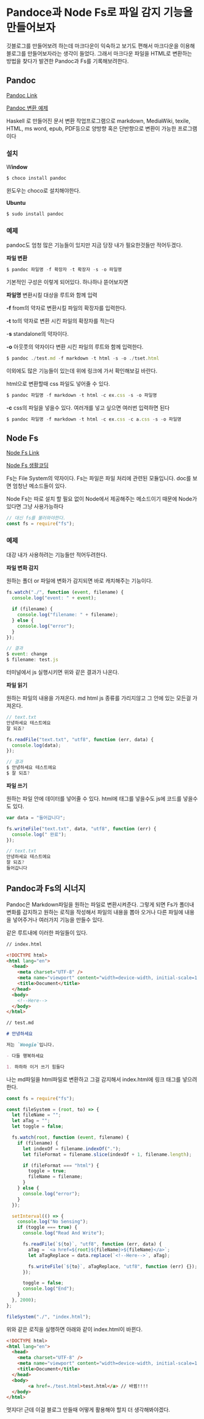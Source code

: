 # Pandoce과 Node Fs로 파일 감지 기능을 만들어보자

깃블로그를 만들어보려 하는데 마크다운이 익숙하고 보기도 편해서 마크다운을 이용해 블로그를 만들어보자라는 생각이 들었다. 그래서 마크다운 파일을 HTML로 변환하는 방법을 찾다가 발견한 Pandoc과 Fs를 기록해보려한다.

## Pandoc

[Pandoc Link](https://pandoc.org/index.html)

[Pandoc 변환 예제](https://www.lesstif.com/software-architect/pandoc-markdown-26083394.html)

Haskell 로 만들어진 문서 변환 작업프로그램으로 markdown, MediaWiki, texile, HTML, ms word, epub, PDF등으로 양방향 혹은 단반향으로 변환이 가능한 프로그램이다

### 설치

W**indow**

```jsx
$ choco install pandoc
```

윈도우는 choco로 설치해야한다.

**Ubuntu**

```jsx
$ sudo install pandoc
```

### 예제

pandoc도 엄청 많은 기능들이 있지만 지금 당장 내가 필요한것들만 적어두겠다.

**파일 변환**

```jsx
$ pandoc 파일명 -f 확장자 -t 확장자 -s -o 파일명
```

기본적인 구성은 이렇게 되어있다. 하나하나 뜯어보자면

**파일명** 변환시킬 대상을 루트와 함께 입력

**-f** from의 약자로 변환시킬 파일의 확장자를 입력한다.

**-t** to의 약자로 변환 시킨 파일의 확장자를 적는다

-**s** standalone의 약자이다.

**-o** 아웃풋의 약자이다 변환 시킨 파일의 루트와 함께 입력한다.

```jsx
$ pandoc ./test.md -f markdown -t html -s -o ./tset.html
```

이외에도 많은 기능들이 있는데 위에 링크에 가서 확인해보길 바란다.

html으로 변환할때 css 파일도 넣어줄 수 있다.

```jsx
$ pandoc 파일명 -f markdown -t html -c ex.css -s -o 파일명
```

**-c** css의 파일을 넣을수 있다. 여러개를 넣고 싶으면 여러번 입력하면 된다

```jsx
$ pandoc 파일명 -f markdown -t html -c ex.css -c a.css -s -o 파일명
```

## Node Fs

[Node Fs Link](https://nodejs.org/api/fs.html)

[Node Fs 생활코딩](https://opentutorials.org/module/938/7373)

Fs는 File System의 약자이다. Fs는 파일은 파일 처리에 관련된 모듈입니다. doc를 보면 엄청난 메소드들이 있다.

Node Fs는 따로 설치 할 필요 없이 Node에서 제공해주는 메소드이기 때문에 Node가 있다면 그냥 사용가능하다

```jsx
// 대신 fs를 불러와야한다.
const fs = require("fs");
```

### 예제

대강 내가 사용하려는 기능들만 적어두려한다.

**파일 변화 감지**

원하는 폴더 or 파일에 변화가 감지되면 바로 캐치해주는 기능이다.

```jsx
fs.watch("./", function (event, filename) {
  console.log("event: " + event);

  if (filename) {
    console.log("filename: " + filename);
  } else {
    console.log("error");
  }
});
```

```jsx
// 결과
$ event: change
$ filename: test.js
```

터미널에서 js 실행시키면 위와 같은 결과가 나온다.

**파일 읽기**

원하는 파일의 내용을 가져온다. md html js 종류를 가리지않고 그 안에 있는 모든걸 가져온다.

```jsx
// text.txt
안녕하세요 테스트에요
잘 되죠?
```

```jsx
fs.readFile("text.txt", "utf8", function (err, data) {
  console.log(data);
});
```

```jsx
// 결과
$ 안녕하세요 테스트에요
$ 잘 되죠?
```

**파일 쓰기**

원하는 파일 안에 데이터를 넣어줄 수 있다. html에 태그를 넣을수도 js에 코드를 넣을수도 있다.

```jsx
var data = "들어갑니다";

fs.writeFile("text.txt", data, "utf8", function (err) {
  console.log(" 완료");
});
```

```jsx
// text.txt
안녕하세요 테스트에요
잘 되죠?
들어갑니다
```

## Pandoc과 Fs의 시너지

Pandoc은 Markdown파일을 원하는 파일로 변환시켜준다. 그렇게 되면 Fs가 폴더내 변화를 감지하고 원하는 로직을 작성해서 파일의 내용을 뽑아 오거나 다른 파일에 내용을 넣어주거나 여러가지 기능을 만들수 있다.

같은 루트내에 이러한 파일들이 있다.

```html
// index.html

<!DOCTYPE html>
<html lang="en">
  <head>
    <meta charset="UTF-8" />
    <meta name="viewport" content="width=device-width, initial-scale=1.0" />
    <title>Document</title>
  </head>
  <body>
    <!--Here-->
  </body>
</html>
```

```markdown
// test.md

# 안녕하세요

저는 `Woogie`입니다.

- 다들 행복하세요

1. 하하하 이거 쓰기 힘들다
```

나는 md파일을 html파일로 변환하고 그걸 감지해서 index.html에 링크 태그를 넣으려한다.

```js
const fs = require("fs");

const fileSystem = (root, to) => {
  let fileName = "";
  let aTag = "";
  let toggle = false;

  fs.watch(root, function (event, filename) {
    if (filename) {
      let indexOf = filename.indexOf(".");
      let fileFormat = filename.slice(indexOf + 1, filename.length);

      if (fileFormat === "html") {
        toggle = true;
        fileName = filename;
      }
    } else {
      console.log("error");
    }
  });

  setInterval(() => {
    console.log("No Sensing");
    if (toggle === true) {
      console.log("Read And Write");

      fs.readFile(`${to}`, "utf8", function (err, data) {
        aTag = `<a href=${root}${fileName}>${fileName}</a>`;
        let aTagReplace = data.replace(`<!--Here-->`, aTag);

        fs.writeFile(`${to}`, aTagReplace, "utf8", function (err) {});
      });

      toggle = false;
      console.log("End");
    }
  }, 2000);
};

fileSystem("./", "index.html");
```

위와 같은 로직을 실행하면 아래와 같이 index.html이 바뀐다.

```html
<!DOCTYPE html>
<html lang="en">
  <head>
    <meta charset="UTF-8" />
    <meta name="viewport" content="width=device-width, initial-scale=1.0" />
    <title>Document</title>
  </head>
  <body>
		<a href=./test.html>test.html</a> // 바뀜!!!!
  </body>
</html>
```

멋지다! 근데 이걸 블로그 만들때 어떻게 활용해야 할지 더 생각해봐야겠다.
